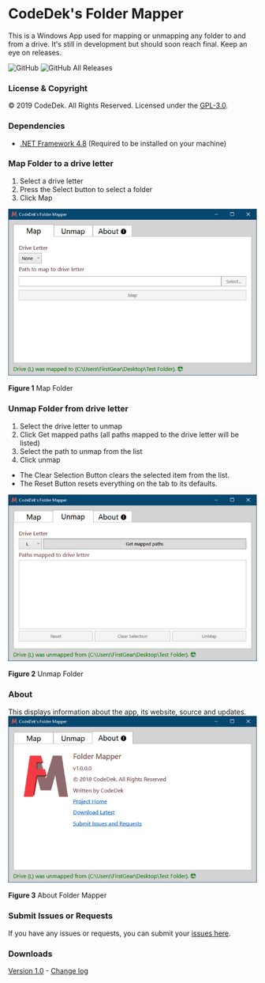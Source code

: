 # CodeDek's Folder Mapper
This is a Windows App used for mapping or unmapping any folder to and from a drive.
It's still in development but should soon reach final. Keep an eye on releases.

![GitHub](https://img.shields.io/github/license/codedek/CodeDek.FolderMapper.svg)
![GitHub All Releases](https://img.shields.io/github/downloads/codedek/CodeDek.FolderMapper/total.svg)

### License & Copyright
© 2019 CodeDek. All Rights Reserved.
Licensed under the [GPL-3.0](LICENSE).

### Dependencies
- [.NET Framework 4.8](https://dotnet.microsoft.com/download/dotnet-framework/net48) (Required to be installed on your machine)

### Map Folder to a drive letter
1. Select a drive letter
2. Press the Select button to select a folder
3. Click Map

![Figure 1 Map a folder](art/map.png)

**Figure 1** Map Folder


### Unmap Folder from drive letter
1. Select the drive letter to unmap
2. Click Get mapped paths (all paths mapped to the drive letter will be listed)
3. Select the path to unmap from the list
4. Click unmap

- The Clear Selection Button clears the selected item from the list.
- The Reset Button resets everything on the tab to its defaults.

![Figure 2 Unmap a folder](art/unmap.png)

**Figure 2** Unmap Folder


### About
This displays information about the app, its website, source and updates.
![Figure 3 About Folder Mapper](art/about.png)

**Figure 3** About Folder Mapper

### Submit Issues or Requests
If you have any issues or requests, you can submit your [issues here](https://github.com/codedek/CodeDek.FolderMapper/issues).

### Downloads
[Version 1.0](https://github.com/codedek/CodeDek.FolderMapper/releases/tag/v1.0) - [Change log](CHANGELOG.md)
